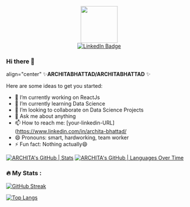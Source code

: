 <div id="header" align="center">
  <img src="https://media.giphy.com/media/M9gbBd9nbDrOTu1Mqx/giphy.gif" width="100"/>
</div>
<div id="badges" align="center">
  <a href="[your-linkedin-URL](https://www.linkedin.com/in/archita-bhattad/)">
    <img src="https://img.shields.io/badge/LinkedIn-blue?style=for-the-badge&logo=linkedin&logoColor=white" alt="LinkedIn Badge"/>
  </a>
</div>

### Hi there 👋


align="center" ✨**ARCHITABHATTAD/ARCHITABHATTAD** ✨ 

Here are some ideas to get you started:

- 🔭 I’m currently working on ReactJs
- 🌱 I’m currently learning Data Science
- 👯 I’m looking to collaborate on Data Science Projects
- 💬 Ask me about anything 
- 📫 How to reach me: [your-linkedin-URL](https://www.linkedin.com/in/archita-bhattad/
- 😄 Pronouns: smart, hardworking, team worker
- ⚡ Fun fact: Nothing actually😄

[![ARCHITA's GitHub | Stats](https://stats.quine.sh/ARCHITA/github?theme=dark)](https://quine.sh)
[![ARCHITA's GitHub | Languages Over Time](https://stats.quine.sh/ARCHITA/languages-over-time?theme=dark)](https://quine.sh)

### :fire: My Stats :
[![GitHub Streak](http://github-readme-streak-stats.herokuapp.com?user=ARCHITABHATTAD&theme=dark&background=000000)](https://git.io/streak-stats)

[![Top Langs](https://github-readme-stats.vercel.app/api/top-langs/?username=ARCHITABHATTAD&layout=compact&theme=vision-friendly-dark)](https://github.com/ARCHITABHATTAD/github-readme-stats)
